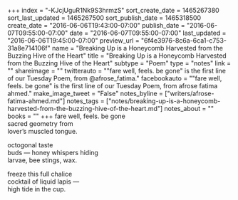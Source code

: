 +++
index = "-KJcjUguR1Nk9S3hrmzS"
sort_create_date = 1465267380
sort_last_updated = 1465267500
sort_publish_date = 1465318500
create_date = "2016-06-06T19:43:00-07:00"
publish_date = "2016-06-07T09:55:00-07:00"
date = "2016-06-07T09:55:00-07:00"
last_updated = "2016-06-06T19:45:00-07:00"
preview_url = "6f4e3976-8c6a-6ca1-c753-31a8e714106f"
name = "Breaking Up is a Honeycomb Harvested from the Buzzing Hive of the Heart"
title = "Breaking Up is a Honeycomb Harvested from the Buzzing Hive of the Heart"
subtype = "Poem"
type = "notes"
link = ""
shareimage = ""
twitterauto = "\"fare well, feels. be gone\" is the first line of our Tuesday Poem, from @afrose_fatima."
facebookauto = "\"fare well, feels. be gone\" is the first line of our Tuesday Poem, from afrose fatima ahmed."
make_image_tweet = "False"
notes_byline = ["writers/afrose-fatima-ahmed.md"]
notes_tags = ["notes/breaking-up-is-a-honeycomb-harvested-from-the-buzzing-hive-of-the-heart.md"]
notes_about = ""
books = ""
+++
fare well, feels. be gone<br>
sacred geometry from<br>
lover’s muscled tongue.<br>

octogonal taste<br>
buds &mdash; honey whispers hiding<br>
larvae, bee stings, wax. 

freeze this full chalice<br>
cocktail of liquid lapis &mdash;<br>
high tide in the cup.
